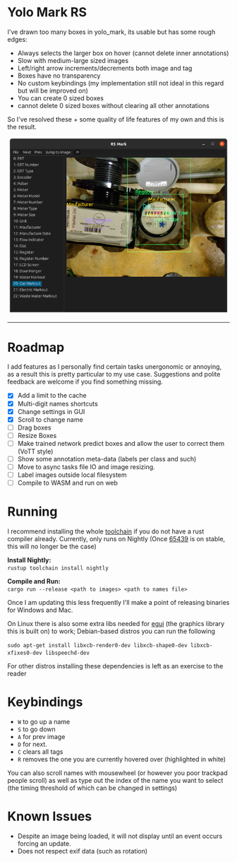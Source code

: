 # Yolo Mark RS

I've drawn too many boxes in yolo_mark, its usable but has some rough edges:

- Always selects the larger box on hover (cannot delete inner annotations)
- Slow with medium-large sized images
- Left/right arrow increments/decrements both image and tag
- Boxes have no transparency
- No custom keybindings (my implementation still not ideal in this regard but will be improved on)
- You can create 0 sized boxes
- cannot delete 0 sized boxes without clearing all other annotations

So I've resolved these + some quality of life features of my own and this is the result.

![img.png](img.png)

---

# Roadmap

I add features as I personally find certain tasks unergonomic or annoying, as a result this is pretty particular to my
use case. Suggestions and polite feedback are welcome if you find something missing.

- [x] Add a limit to the cache
- [x] Multi-digit names shortcuts
- [x] Change settings in GUI
- [X] Scroll to change name
- [ ] Drag boxes
- [ ] Resize Boxes
- [ ] Make trained network predict boxes and allow the user to correct them (VoTT style)
- [ ] Show some annotation meta-data (labels per class and such)
- [ ] Move to async tasks file IO and image resizing.
- [ ] Label images outside local filesystem
- [ ] Compile to WASM and run on web

# Running

I recommend installing the whole [toolchain](https://rustup.rs/) if you do not have a rust compiler already. Currently,
only runs on Nightly (Once [65439](https://github.com/rust-lang/rust/issues/65439) is on stable, this will no longer be
the case)

__Install Nightly:__\
`rustup toolchain install nightly`

__Compile and Run:__\
`cargo run --release <path to images> <path to names file>`

Once I am updating this less frequently I'll make a point of releasing binaries for Windows and Mac.

On Linux there is also some extra libs needed for [egui](https://github.com/emilk/egui) (the graphics library this is
built on) to work; Debian-based distros you can run the following

`sudo apt-get install libxcb-render0-dev libxcb-shape0-dev libxcb-xfixes0-dev libspeechd-dev`

For other distros installing these dependencies is left as an exercise to the reader

# Keybindings

- `W` to go up a name
- `S` to go down
- `A` for prev image
- `D` for next.
- `C` clears all tags
- `R` removes the one you are currently hovered over (highlighted in white)

You can also scroll names with mousewheel (or however you poor trackpad people scroll)
as well as type out the index of the name you want to select (the timing threshold of which can be changed in settings)

# Known Issues

- Despite an image being loaded, it will not display until an event occurs forcing an update.
- Does not respect exif data (such as rotation)

